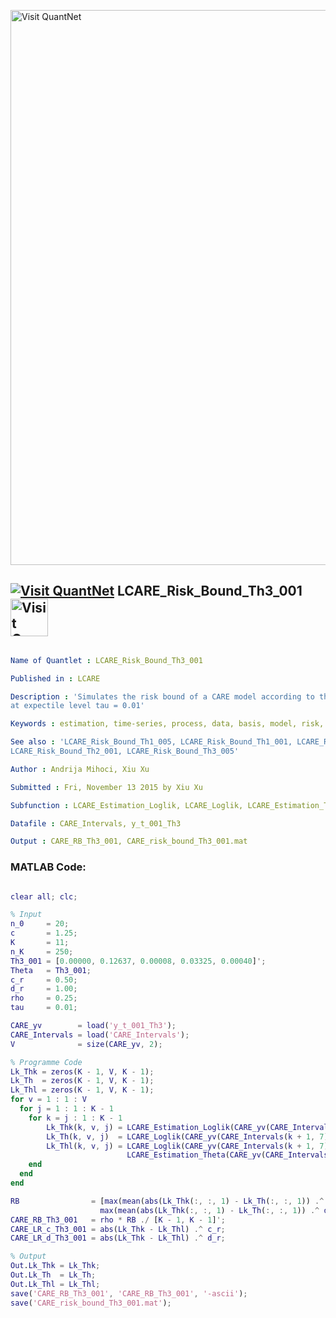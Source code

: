 
[<img src="https://github.com/QuantLet/Styleguide-and-FAQ/blob/master/pictures/banner.png" width="888" alt="Visit QuantNet">](http://quantlet.de/)

## [<img src="https://github.com/QuantLet/Styleguide-and-FAQ/blob/master/pictures/qloqo.png" alt="Visit QuantNet">](http://quantlet.de/) **LCARE_Risk_Bound_Th3_001** [<img src="https://github.com/QuantLet/Styleguide-and-FAQ/blob/master/pictures/QN2.png" width="60" alt="Visit QuantNet 2.0">](http://quantlet.de/)

```yaml

Name of Quantlet : LCARE_Risk_Bound_Th3_001

Published in : LCARE

Description : 'Simulates the risk bound of a CARE model according to theta3 parameter constellation
at expectile level tau = 0.01'

Keywords : estimation, time-series, process, data, basis, model, risk, parameter

See also : 'LCARE_Risk_Bound_Th1_005, LCARE_Risk_Bound_Th1_001, LCARE_Risk_Bound_Th2_005,
LCARE_Risk_Bound_Th2_001, LCARE_Risk_Bound_Th3_005'

Author : Andrija Mihoci, Xiu Xu

Submitted : Fri, November 13 2015 by Xiu Xu

Subfunction : LCARE_Estimation_Loglik, LCARE_Loglik, LCARE_Estimation_Theta

Datafile : CARE_Intervals, y_t_001_Th3

Output : CARE_RB_Th3_001, CARE_risk_bound_Th3_001.mat

```


### MATLAB Code:
```matlab

clear all; clc;

% Input
n_0     = 20;                                
c       = 1.25;                                
K       = 11;                                  
n_K     = 250;                               
Th3_001 = [0.00000, 0.12637, 0.00008, 0.03325, 0.00040]';
Theta   = Th3_001;
c_r     = 0.50; 
d_r     = 1.00;                  
rho     = 0.25;                             
tau     = 0.01;

CARE_yv        = load('y_t_001_Th3');           
CARE_Intervals = load('CARE_Intervals');
V              = size(CARE_yv, 2);

% Programme Code
Lk_Thk = zeros(K - 1, V, K - 1); 
Lk_Th  = zeros(K - 1, V, K - 1); 
Lk_Thl = zeros(K - 1, V, K - 1);
for v = 1 : 1 : V
  for j = 1 : 1 : K - 1
    for k = j : 1 : K - 1
        Lk_Thk(k, v, j) = LCARE_Estimation_Loglik(CARE_yv(CARE_Intervals(k + 1, 7) : end, v), tau);
        Lk_Th(k, v, j)  = LCARE_Loglik(CARE_yv(CARE_Intervals(k + 1, 7) : end, v), tau, Theta);
        Lk_Thl(k, v, j) = LCARE_Loglik(CARE_yv(CARE_Intervals(k + 1, 7) : end, v), tau, ...
                          LCARE_Estimation_Theta(CARE_yv(CARE_Intervals(j, 7) : end, v), tau));
    end
  end
end

RB                = [max(mean(abs(Lk_Thk(:, :, 1) - Lk_Th(:, :, 1)) .^ c_r, 2));
                    max(mean(abs(Lk_Thk(:, :, 1) - Lk_Th(:, :, 1)) .^ d_r, 2))];
CARE_RB_Th3_001   = rho * RB ./ [K - 1, K - 1]';
CARE_LR_c_Th3_001 = abs(Lk_Thk - Lk_Thl) .^ c_r;
CARE_LR_d_Th3_001 = abs(Lk_Thk - Lk_Thl) .^ d_r;

% Output
Out.Lk_Thk = Lk_Thk; 
Out.Lk_Th  = Lk_Th; 
Out.Lk_Thl = Lk_Thl;
save('CARE_RB_Th3_001', 'CARE_RB_Th3_001', '-ascii');
save('CARE_risk_bound_Th3_001.mat');


```
